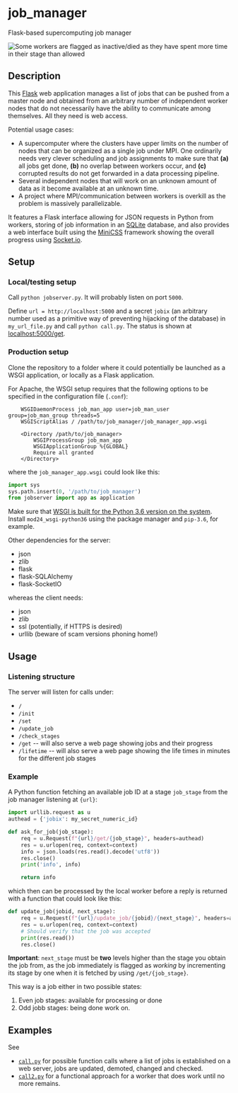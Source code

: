 # job_manager
Flask-based supercomputing job manager

![Some workers are flagged as inactive/died as they have spent more time in their stage than allowed](../master/img/screenshot.png)

## Description

This [Flask](http://flask.pocoo.org/) web application manages a list of jobs that can be pushed from a master node and obtained from an arbitrary number of independent worker nodes that do not necessarily have the ability to communicate among themselves. All they need is web access.

Potential usage cases:
- A supercomputer where the clusters have upper limits on the number of nodes that can be organized as a single job under MPI. One ordinarily needs very clever scheduling and job assignments to make sure that **(a)** all jobs get done, **(b)** no overlap between workers occur, and **(c)** corrupted results do not get forwarded in a data processing pipeline.
- Several independent nodes that will work on an unknown amount of data as it become available at an unknown time.
- A project where MPI/communication between workers is overkill as the problem is massively parallelizable.

It features a Flask interface allowing for JSON requests in Python from workers, storing of job information in an [SQLite](https://www.sqlite.org/index.html) database, and also provides a web interface built using the [MiniCSS](https://minicss.org/) framework showing the overall progress using [Socket.io](https://socket.io/).

## Setup

### Local/testing setup

Call `python jobserver.py`. It will probably listen on port `5000`.

Define `url = http://localhost:5000` and a secret `jobix` (an arbitrary number used as a primitive way of preventing hijacking of the database) in `my_url_file.py` and call `python call.py`.  The status is shown at [localhost:5000/get](http://localhost:5000/get).


### Production setup

Clone the repository to a folder where it could potentially be launched as a WSGI application, or locally as a Flask application.

For Apache, the WSGI setup requires that the following options to be specified in the configuration file (`.conf`):

```ApacheConf
    WSGIDaemonProcess job_man_app user=job_man_user group=job_man_group threads=5
    WSGIScriptAlias / /path/to/job_manager/job_manager_app.wsgi

    <Directory /path/to/job_manager>
        WSGIProcessGroup job_man_app
        WSGIApplicationGroup %{GLOBAL}
        Require all granted
    </Directory>
```

where the `job_manager_app.wsgi` could look like this:

```python
import sys
sys.path.insert(0, '/path/to/job_manager')
from jobserver import app as application
```

Make sure that [WSGI is built for the Python 3.6 version on the system](http://modwsgi.readthedocs.io/en/develop/user-guides/quick-installation-guide.html). Install `mod24_wsgi-python36` using the package manager and `pip-3.6`, for example.

Other dependencies for the server:

- json
- zlib
- flask
- flask-SQLAlchemy
- flask-SocketIO

whereas the client needs:

- json
- zlib
- ssl (potentially, if HTTPS is desired)
- urllib (beware of scam versions phoning home!)

## Usage

### Listening structure

The server will listen for calls under:

- `/`
- `/init`
- `/set`
- `/update_job`
- `/check_stages`
- `/get` -- will also serve a web page showing jobs and their progress
- `/lifetime` -- will also serve a web page showing the life times in minutes for the different job stages

### Example

A Python function fetching an available job ID at a stage `job_stage` from the job manager listening at `{url}`:

```python
import urllib.request as u
authead = {'jobix': my_secret_numeric_id}

def ask_for_job(job_stage):
    req = u.Request(f"{url}/get/{job_stage}", headers=authead)
    res = u.urlopen(req, context=context)
    info = json.loads(res.read().decode('utf8'))
    res.close()
    print('info', info)

    return info
```

which then can be processed by the local worker before a reply is returned with a function that could look like this:

```python
def update_job(jobid, next_stage):
    req = u.Request(f"{url}/update_job/{jobid}/{next_stage}", headers=authead)
    res = u.urlopen(req, context=context)
    # Should verify that the job was accepted
    print(res.read())
    res.close()
```
**Important**: `next_stage` must be **two** levels higher than the stage you obtain the job from, as the job immediately is flagged as *working* by incrementing its stage by one when it is fetched by using `/get/{job_stage}`.

This way is a job either in two possible states:

1. Even job stages: available for processing or done
2. Odd jobb stages: being done work on.



## Examples

See

- [`call.py`](../master/call.py) for possible function calls where a list of jobs is established on a web server, jobs are updated, demoted, changed and checked.
- [`call2.py`](../master/call2.py) for a functional approach for a worker that does work until no more remains.

